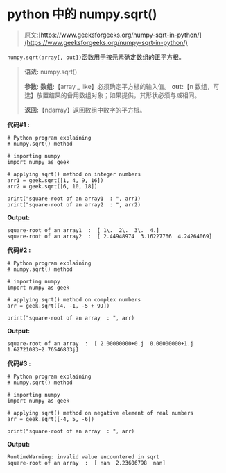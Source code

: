 # python 中的 numpy.sqrt()

> 原文:[https://www.geeksforgeeks.org/numpy-sqrt-in-python/](https://www.geeksforgeeks.org/numpy-sqrt-in-python/)

`numpy.sqrt(array[, out])`函数用于按元素确定数组的正平方根。

> **语法:** numpy.sqrt()
> 
> **参数:**
> **数组:**【array _ like】必须确定平方根的输入值。
> **out:**【n 数组，可选】放置结果的备用数组对象；如果提供，其形状必须与*或*相同。
> 
> **返回:**【ndarray】返回数组中数字的平方根。

**代码#1 :**

```
# Python program explaining
# numpy.sqrt() method 

# importing numpy
import numpy as geek 

# applying sqrt() method on integer numbers 
arr1 = geek.sqrt([1, 4, 9, 16])
arr2 = geek.sqrt([6, 10, 18])

print("square-root of an array1  : ", arr1)
print("square-root of an array2  : ", arr2)
```

**Output:**

```
square-root of an array1  :  [ 1\.  2\.  3\.  4.]
square-root of an array2  :  [ 2.44948974  3.16227766  4.24264069]

```

**代码#2 :**

```
# Python program explaining
# numpy.sqrt() method 

# importing numpy
import numpy as geek 

# applying sqrt() method on complex numbers
arr = geek.sqrt([4, -1, -5 + 9J])

print("square-root of an array  : ", arr)
```

**Output:**

```
square-root of an array  :  [ 2.00000000+0.j  0.00000000+1.j  1.62721083+2.76546833j]

```

**代码#3 :**

```
# Python program explaining
# numpy.sqrt() method 

# importing numpy
import numpy as geek 

# applying sqrt() method on negative element of real numbers 
arr = geek.sqrt([-4, 5, -6])

print("square-root of an array  : ", arr)
```

**Output:**

```
RuntimeWarning: invalid value encountered in sqrt
square-root of an array  :  [ nan  2.23606798  nan]

```